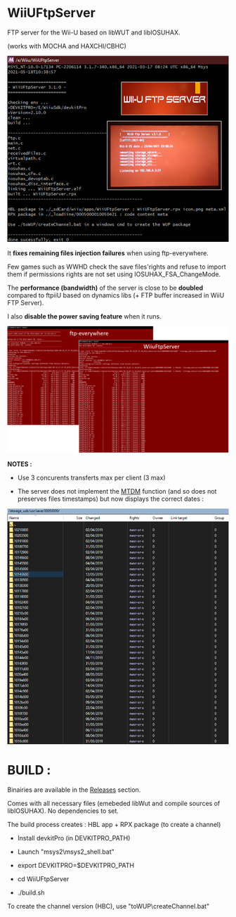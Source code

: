 # WiiUFtpServer
FTP server for the Wii-U based on libWUT and libIOSUHAX.

(works with MOCHA and HAXCHI/CBHC)

<p align="center">
  <img src="WiiUFtpServer.png">
</p>


It **fixes remaining files injection failures** when using ftp-everywhere.

Few games such as WWHD check the save files'rights and refuse to import them if permissions rights are not set using IOSUHAX_FSA_ChangeMode.

The **performance (bandwidth)** of the server is close to be **doubled** compared to ftpiiU based on dynamics libs (+ FTP buffer increased in WiiU FTP Server).

I also **disable the power saving feature** when it runs.


<p align="center">
  <img src="bandwith.png">
</p>



**NOTES :**

- Use 3 concurents transferts max per client (3 max)

- The server does not implement the [MTDM](https://support.solarwinds.com/SuccessCenter/s/article/Enable-the-MDTM-command-to-preserve-the-original-time-stamp-of-uploaded-files?language=en_US) function (and so does not preserves files timestamps) but now displays the correct dates : 

<p align="center">
  <img src="timestamps.png">
</p>


#
# BUILD :

Binairies are available in the [Releases](https://github.com/Laf111/WiiUFtpServer/releases/latest) section.

Comes with all necessary files (emebeded libWut and compile sources of libIOSUHAX). 
No dependencies to set.


The build process creates : HBL app + RPX package (to create a channel)


- Install devkitPro (in DEVKITPRO_PATH)

- Launch "msys2\msys2_shell.bat"

- export DEVKITPRO=$DEVKITPRO_PATH

- cd WiiUFtpServer

- ./build.sh


To create the channel version (HBC), use "toWUP\createChannel.bat"


